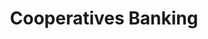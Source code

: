 ---
title: Cooperatives Banking
longTitle: 'Cooperatives, Banking'
tags:
- gccommon
relatedTerm:
- "[[Banks]]"
---